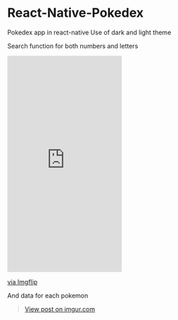 # React-Native-Pokedex
Pokedex app in react-native 
Use of dark and light theme
<div src="https://imgflip.com/embed/64msw2"><a href="https://imgflip.com/gif/64msw2"></a></p></div>

Search function for both numbers and letters
<div style="width:260px;max-width:100%;"><div style="height:0;padding-bottom:189.62%;position:relative;"><iframe width="260" height="493" style="position:absolute;top:0;left:0;width:100%;height:100%;" frameBorder="0" src="https://imgflip.com/embed/64mv15"></iframe></div><p><a href="https://imgflip.com/gif/64mv15">via Imgflip</a></p></div>

And data for each pokemon

<blockquote class="imgur-embed-pub" lang="en" data-id="8mFlwD4"><a href="https://imgur.com/8mFlwD4">View post on imgur.com</a></blockquote><script async src="//s.imgur.com/min/embed.js" charset="utf-8"></script>
